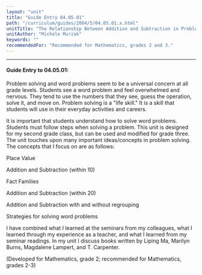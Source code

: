 ```yaml
---
layout: "unit"
title: "Guide Entry 04.05.01"
path: "/curriculum/guides/2004/5/04.05.01.x.html"
unitTitle: "The Relationship Between Addition and Subtraction in Problem Solving"
unitAuthor: "Michele Murzak"
keywords: ""
recommendedFor: "Recommended for Mathematics, grades 2 and 3."
---
```

<body>
<hr/>
<h4>
Guide Entry to 04.05.01:
</h4>
<p>
Problem solving and word problems seem to be a universal concern at all grade levels.  Students see a word problem and feel overwhelmed and nervous.  They tend to use the numbers that they see, guess the operation, solve it, and move on.  Problem solving is a "life skill."  It is a skill that students will use in their everyday activities and careers.
</p>
<p>
It is important that students understand how to solve word problems.  Students must follow steps when solving a problem.  This unit is designed for my second grade class, but can be used and modified for grade three.  The unit touches upon many important ideas/concepts in problem solving.  The concepts that I focus on are as follows:
</p>
<p>
Place Value
</p>
<p>
Addition and Subtraction (within 10)
</p>
<p>
Fact Families
</p>
<p>
Addition and Subtraction (within 20)
</p>
<p>
Addition and Subtraction with and without regrouping
</p>
<p>
Strategies for solving word problems
</p>
<p>
I have combined what I learned at the seminars from my colleagues, what I learned through my experience as a teacher, and what I learned from my seminar readings.  In my unit I discuss books written by Liping Ma, Marilyn Burns, Magdalene Lampert, and T. Carpenter.
</p>
<p>
(Developed for Mathematics, grade 2; recommended for Mathematics, grades 2-3)
</p>
</body>
